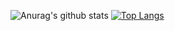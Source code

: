 ![Anurag's github stats](https://github-readme-stats.vercel.app/api?username=Tipsy-North&show_icons=true&theme=dark)
[![Top Langs](https://github-readme-stats.vercel.app/api/top-langs/?username=anuraghazra&layout=compact)](https://github.com/Tipsy-North/github-readme-stats)
